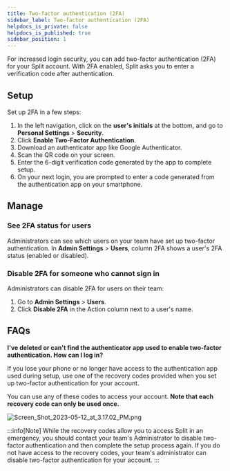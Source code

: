 ```yaml
---
title: Two-factor authentication (2FA)
sidebar_label: Two-factor authentication (2FA)
helpdocs_is_private: false
helpdocs_is_published: true
sidebar_position: 1
---
```


<p>
  <button hidden style={{borderRadius:'8px', border:'1px', fontFamily:'Courier New', fontWeight:'800', textAlign:'left'}}> help.split.io link: https://help.split.io/hc/en-us/articles/360020825212-Two-factor-authentication-2FA <br /> ✘ images still hosted on help.split.io </button>
</p>

For increased login security, you can add two-factor authentication (2FA) for your Split account. With 2FA enabled, Split asks you to enter a verification code after authentication.

## Setup
 
Set up 2FA in a few steps: 

1. In the left navigation, click on the **user's initials** at the bottom, and go to **Personal Settings** > **Security**.
2. Click **Enable Two-Factor Authentication**.
3. Download an authenticator app like Google Authenticator.
4. Scan the QR code on your screen.
5. Enter the 6-digit verification code generated by the app to complete setup.
6. On your next login, you are prompted to enter a code generated from the authentication app on your smartphone.

## Manage
 
### See 2FA status for users

Administrators can see which users on your team have set up two-factor authentication. In **Admin Settings** > **Users**, column 2FA shows a user's 2FA status (enabled or disabled).

### Disable 2FA for someone who cannot sign in

Administrators can disable 2FA for users on their team: 

1. Go to **Admin Settings** > **Users**.
2. Click **Disable 2FA** in the Action column next to a user's name.

## FAQs
 
**I've deleted or can't find the authenticator app used to enable two-factor authentication. How can I log in?**

If you lose your phone or no longer have access to the authentication app used during setup, use one of the recovery codes provided when you set up two-factor authentication for your account.

You can use any of these codes to access your account. **Note that each recovery code can only be used once.**

<p>
  <img src="https://help.split.io/hc/article_attachments/15734847198861" alt="Screen_Shot_2023-05-12_at_3.17.02_PM.png" />
</p>

:::info[Note]
While the recovery codes allow you to access Split in an emergency, you should contact your team's Administrator to disable two-factor authentication and then complete the setup process again. If you do not have access to the recovery codes, your team's administrator can disable two-factor authentication for your account.
:::